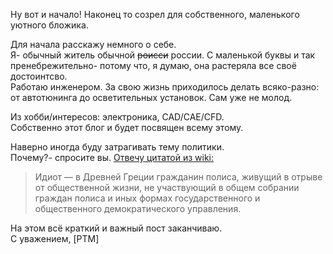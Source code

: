 <!--
.. title: Добро пожаловать
.. slug: welcome_rus
.. date: 2016-08-29 15:29:40 UTC
.. tags: welcome
.. category: welcome
.. link: 
.. description: 
.. type: text
-->

 Ну вот и начало!
Наконец то созрел для собственного, маленького уютного бложика.  

 Для начала расскажу немного о себе.  
Я- обычный житель обычной ~~роисси~~ россии. С маленькой буквы и так  
пренебрежительно- потому что, я думаю, она растеряла все своё достоинтсво.  
Работаю инженером. За свою жизнь приходилось делать всяко-разно:  
от автотюнинга до осветительных установок. Сам уже не молод.  

 Из хобби/интересов: электроника, CAD/CAE/CFD.  
Собственно этот блог и будет посвящен всему этому.  

 Наверно иногда буду затрагивать тему политики.  
Почему?- спросите вы. [Отвечу цитатой из wiki:](https://ru.wikipedia.org/wiki/%D0%98%D0%B4%D0%B8%D0%BE%D1%82)  
> Идиот — в Древней Греции гражданин полиса, живущий в отрыве от 
> общественной жизни, не участвующий в общем собрании граждан полиса и иных 
> формах государственного и общественного демократического управления.  

На этом всё краткий  и важный пост заканчиваю.  
С уважением, [PTM]  
